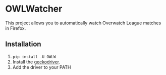 # OWLWatcher
This project allows you to automatically watch Overwatch League matches in Firefox.

## Installation
1. `pip install -U OWLW`
2. Install the [geckodriver](https://github.com/mozilla/geckodriver/releases/latest).
3. Add the driver to your PATH
